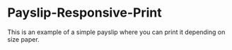 # Payslip-Responsive-Print
This is an example of a simple payslip where you can print it depending on size paper.
